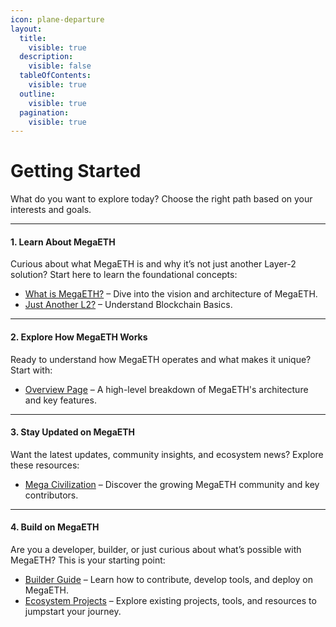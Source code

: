 ```yaml
---
icon: plane-departure
layout:
  title:
    visible: true
  description:
    visible: false
  tableOfContents:
    visible: true
  outline:
    visible: true
  pagination:
    visible: true
---
```


# Getting Started

What do you want to explore today? Choose the right path based on your interests and goals.

***

#### **1. Learn About MegaETH**

Curious about what MegaETH is and why it’s not just another Layer-2 solution? Start here to learn the foundational concepts:

* [What is MegaETH?](introduction/what-is-megaeth.md) – Dive into the vision and architecture of MegaETH.
* [Just Another L2?](introduction/just-another-l2/) – Understand Blockchain Basics.

***

#### **2. Explore How MegaETH Works**

Ready to understand how MegaETH operates and what makes it unique? Start with:

* [Overview Page](deep-dive/overview.md) – A high-level breakdown of MegaETH's architecture and key features.

***

#### **3. Stay Updated on MegaETH**

Want the latest updates, community insights, and ecosystem news? Explore these resources:

* [Mega Civilization](community-and-projects/mega-civilization.md) – Discover the growing MegaETH community and key contributors.

***

#### **4. Build on MegaETH**

Are you a developer, builder, or just curious about what’s possible with MegaETH? This is your starting point:

* [Builder Guide](guide/builder-guide.md) – Learn how to contribute, develop tools, and deploy on MegaETH.
* [Ecosystem Projects](community-and-projects/ecosystem/) – Explore existing projects, tools, and resources to jumpstart your journey.
